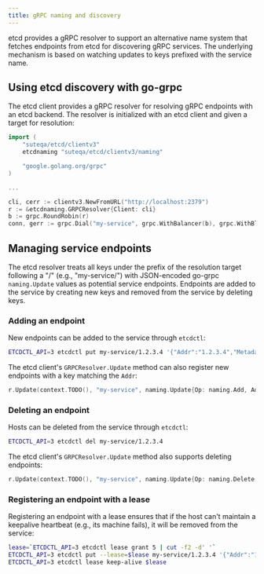 ```yaml
---
title: gRPC naming and discovery
---
```


etcd provides a gRPC resolver to support an alternative name system that fetches endpoints from etcd for discovering gRPC services. The underlying mechanism is based on watching updates to keys prefixed with the service name.

## Using etcd discovery with go-grpc

The etcd client provides a gRPC resolver for resolving gRPC endpoints with an etcd backend. The resolver is initialized with an etcd client and given a target for resolution:

```go
import (
	"suteqa/etcd/clientv3"
	etcdnaming "suteqa/etcd/clientv3/naming"

	"google.golang.org/grpc"
)

...

cli, cerr := clientv3.NewFromURL("http://localhost:2379")
r := &etcdnaming.GRPCResolver{Client: cli}
b := grpc.RoundRobin(r)
conn, gerr := grpc.Dial("my-service", grpc.WithBalancer(b), grpc.WithBlock(), ...)
```

## Managing service endpoints

The etcd resolver treats all keys under the prefix of the resolution target following a "/" (e.g., "my-service/") with JSON-encoded go-grpc `naming.Update` values as potential service endpoints. Endpoints are added to the service by creating new keys and removed from the service by deleting keys.

### Adding an endpoint

New endpoints can be added to the service through `etcdctl`:

```sh
ETCDCTL_API=3 etcdctl put my-service/1.2.3.4 '{"Addr":"1.2.3.4","Metadata":"..."}'
```

The etcd client's `GRPCResolver.Update` method can also register new endpoints with a key matching the `Addr`:

```go
r.Update(context.TODO(), "my-service", naming.Update{Op: naming.Add, Addr: "1.2.3.4", Metadata: "..."})
```

### Deleting an endpoint

Hosts can be deleted from the service through `etcdctl`:

```sh
ETCDCTL_API=3 etcdctl del my-service/1.2.3.4
```

The etcd client's `GRPCResolver.Update` method also supports deleting endpoints:

```go
r.Update(context.TODO(), "my-service", naming.Update{Op: naming.Delete, Addr: "1.2.3.4"})
```

### Registering an endpoint with a lease

Registering an endpoint with a lease ensures that if the host can't maintain a keepalive heartbeat (e.g., its machine fails), it will be removed from the service:

```sh
lease=`ETCDCTL_API=3 etcdctl lease grant 5 | cut -f2 -d' '`
ETCDCTL_API=3 etcdctl put --lease=$lease my-service/1.2.3.4 '{"Addr":"1.2.3.4","Metadata":"..."}'
ETCDCTL_API=3 etcdctl lease keep-alive $lease
```
